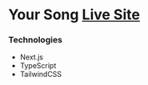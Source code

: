 # Your Song [Live Site](https://your-song-wdp.vercel.app)

### Technologies

- Next.js
- TypeScript
- TailwindCSS
